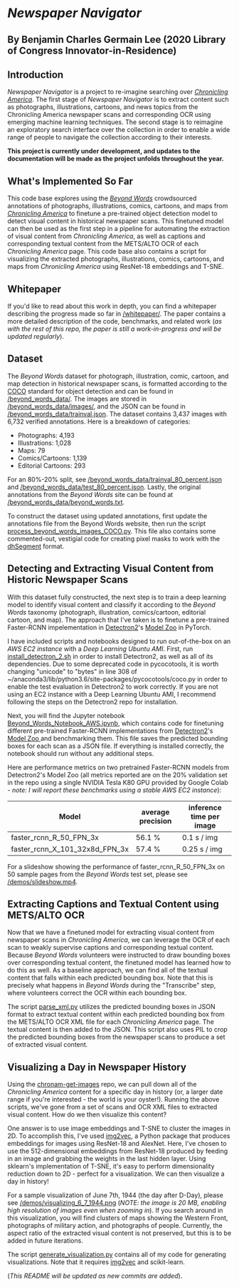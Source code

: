 # *Newspaper Navigator*

## By Benjamin Charles Germain Lee (2020 Library of Congress Innovator-in-Residence)

## Introduction

*Newspaper Navigator* is a project to re-imagine searching over <a href="https://chroniclingamerica.loc.gov/">*Chronicling America*</a>. The first stage of *Newspaper Navigator* is to extract content such as photographs, illustrations, cartoons, and news topics from the Chronicling America newspaper scans and corresponding OCR using emerging machine learning techniques. The second stage is to reimagine an exploratory search interface over the collection in order to enable a wide range of people to navigate the collection according to their interests.

**This project is currently under development, and updates to the documentation will be made as the project unfolds throughout the year.**


## What's Implemented So Far
This code base explores using the <a href="http://beyondwords.labs.loc.gov/#/">*Beyond Words*</a> crowdsourced annotations of photographs, illustrations, comics, cartoons, and maps from <a href="https://chroniclingamerica.loc.gov/">*Chronicling America*</a> to finetune a pre-trained object detection model to detect visual content in historical newspaper scans. This finetuned model can then be used as the first step in a pipeline for automating the extraction of visual content from *Chronicling America*, as well as captions and corresponding textual content from the METS/ALTO OCR of each *Chronicling America* page. This code base also contains a script for visualizing the extracted photographs, illustrations, comics, cartoons, and maps from *Chronicling America* using ResNet-18 embeddings and T-SNE.

## Whitepaper

If you'd like to read about this work in depth, you can find a whitepaper describing the progress made so far in <a href="https://github.com/bcglee/beyond_words/tree/master/whitepaper">/whitepaper/</a>. The paper contains a more detailed description of the code, benchmarks, and related work (*as with the rest of this repo, the paper is still a work-in-progress and will be updated regularly*).

## Dataset

The *Beyond Words* dataset for photograph, illustration, comic, cartoon, and map detection in historical newspaper scans, is formatted according to the <a href="http://cocodataset.org/#format-data">COCO</a> standard for object detection and can be found in <a href="https://github.com/bcglee/beyond_words/tree/master/beyond_words_data">/beyond_words_data/</a>. The images are stored in <a href="https://github.com/bcglee/beyond_words/tree/master/beyond_words_data/images">/beyond_words_data/images/</a>, and the JSON can be found in <a href="https://github.com/bcglee/beyond_words/blob/master/beyond_words_data/trainval.json">/beyond_words_data/trainval.json</a>.   The dataset contains 3,437 images with 6,732 verified annotations.  Here is a breakdown of categories:

* Photographs: 4,193
* Illustrations: 1,028
* Maps: 79
* Comics/Cartoons: 1,139
* Editorial Cartoons: 293


For an 80\%-20\% split, see <a href="https://github.com/bcglee/beyond_words/blob/master/beyond_words_data/trainval_80_percent.json">/beyond_words_data/trainval_80_percent.json</a> and <a href="https://github.com/bcglee/beyond_words/blob/master/beyond_words_data/test_80_percent.json">/beyond_words_data/test_80_percent.json</a>.  Lastly, the original annotations from the *Beyond Words* site can be found at <a href="https://github.com/bcglee/beyond_words/blob/master/beyond_words_data/beyond_words.txt">/beyond_words_data/beyond_words.txt</a>.

To construct the dataset using updated annotations, first update the annotations file from the Beyond Words website, then run the script <a href="https://github.com/bcglee/beyond_words/blob/master/process_beyond_words_images_COCO.py">process_beyond_words_images_COCO.py</a>.  This file also contains some commented-out, vestigial code for creating pixel masks to work with the <a href="https://dhsegment.readthedocs.io/en/latest/start/demo.html">dhSegment</a> format.

## Detecting and Extracting Visual Content from Historic Newspaper Scans

With this dataset fully constructed, the next step is to train a deep learning model to identify visual content and classify it according to the *Beyond Words* taxonomy (photograph, illustration, comics/cartoon, editorial cartoon, and map).  The approach that I've taken is to finetune a pre-trained Faster-RCNN impelementation in <a href="https://github.com/facebookresearch/detectron2">Detectron2</a>'s <a href="https://github.com/facebookresearch/detectron2/blob/master/MODEL_ZOO.md">Model Zoo</a> in PyTorch.  

I have included scripts and notebooks designed to run out-of-the-box on an *AWS EC2 instance* with a *Deep Learning Ubuntu AMI*.  First, run <a href="https://github.com/bcglee/beyond_words/blob/master/install-scripts/install_detectron_2.sh">install_detectron_2.sh</a> in order to install Detectron2, as well as all of its dependencies. Due to some deprecated code in pycocotools, it is worth changing "unicode" to "bytes" in line 308 of ~/anaconda3/lib/python3.6/site-packages/pycocotools/coco.py in order to enable the test evaluation in Detectron2 to work correctly. If you are not using an EC2 instance with a Deep Learning Ubuntu AMI, I recommend following the steps on the Detectron2 repo for installation.

Next, you will find the Jupyter notebook <a href="https://github.com/bcglee/beyond_words/blob/master/notebooks/Beyond_Words_Notebook.ipynb">Beyond_Words_Notebook_AWS.ipynb</a>, which contains code for finetuning different pre-trained Faster-RCNN implementations from <a href="https://github.com/facebookresearch/detectron2">Detectron2</a>'s <a href="https://github.com/facebookresearch/detectron2/blob/master/MODEL_ZOO.md">Model Zoo </a> and benchmarking them. This file saves the predicted bounding boxes for each scan as a JSON file. If everything is installed correctly, the notebook should run without any additional steps.

Here are performance metrics on two pretrained Faster-RCNN models from Detectron2's Model Zoo (all metrics reported are on the 20\% validation set in the repo using a single NVIDIA Tesla K80 GPU provided by Google Colab - *note:  I will report these benchmarks using a stable AWS EC2 instance*):

| Model | average precision | inference time per image |
| ----- | ----------------- | ------------------------ |
|faster\_rcnn\_R\_50\_FPN\_3x | 56.1 \% | 0.1 s / img|
| faster\_rcnn\_X\_101\_32x8d\_FPN\_3x | 57.4 \% | 0.25 s / img |

For a slideshow showing the performance of faster\_rcnn\_R\_50\_FPN\_3x on 50 sample pages from the *Beyond Words* test set, please see <a href="https://github.com/bcglee/beyond_words/blob/master/demos/slideshow.mp4">/demos/slideshow.mp4</a>.

## Extracting Captions and Textual Content using METS/ALTO OCR

Now that we have a finetuned model for extracting visual content from newspaper scans in *Chronicling America*, we can leverage the OCR of each scan to weakly supervise captions and corresponding textual content. Because *Beyond Words* volunteers were instructed to draw bounding boxes over corresponding textual content, the finetuned model has learned how to do this as well.  As a baseline approach, we can find all of the textual content that falls within each predicted bounding box. Note that this is precisely what happens in *Beyond Words* during the "Transcribe" step, where volunteers correct the OCR within each bounding box.  

The script <a href="https://github.com/bcglee/beyond_words/blob/master/parse_xml.py">parse_xml.py</a> utilizes the predicted bounding boxes in JSON format to extract textual content within each predicted bounding box from the METS/ALTO OCR XML file for each *Chronicling America* page.  The textual content is then added to the JSON. This script also uses PIL to crop the predicted bounding boxes from the newspaper scans to produce a set of extracted visual content.

## Visualizing a Day in Newspaper History

Using the <a href="https://github.com/bcglee/chronam-get-images">chronam-get-images</a> repo, we can pull down all of the *Chronicling America* content for a specific day in history (or, a larger date range if you're interested - the world is your oyster!).  Running the above scripts, we've gone from a set of scans and OCR XML files to extracted visual content. How do we then visualize this content?

One answer is to use image embeddings and T-SNE to cluster the images in 2D.  To accomplish this, I've used <a href="https://github.com/christiansafka/img2vec">img2vec</a>, a Python package that produces embeddings for images using ResNet-18 and AlexNet.  Here, I've chosen to use the 512-dimensional embeddings from ResNet-18 produced by feeding in an image and grabbing the weights in the last hidden layer.  Using sklearn's implementation of T-SNE, it's easy to perform dimensionality reduction down to 2D - perfect for a visualization. We can then visualize a day in history!

For a sample visualization of June 7th, 1944 (the day after D-Day), please see <a href="https://github.com/bcglee/beyond_words/blob/master/demos/visualizing_6_7_1944.png">/demos/visualizing_6_7_1944.png</a> (*NOTE: the image is 20 MB, enabling high resolution of images even when zooming in*).  If you search around in this visualization, you will find clusters of maps showing the Western Front, photographs of military action, and photographs of people.  Currently, the aspect ratio of the extracted visual content is not preserved, but this is to be added in future iterations.


The script <a href="https://github.com/bcglee/beyond_words/blob/master/generate_visualization.py">generate_visualization.py</a> contains all of my code for generating visualizations.  Note that it requires <a href="https://github.com/christiansafka/img2vec">img2vec</a> and scikit-learn.


(*This README will be updated as new commits are added*).
